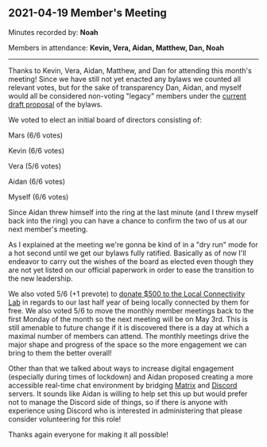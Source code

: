 ## 2021-04-19 Member's Meeting

Minutes recorded by: **Noah**

Members in attendance: **Kevin, Vera, Aidan, Matthew, Dan, Noah**

---

Thanks to Kevin, Vera, Aidan, Matthew, and Dan for attending this month's meeting! Since we have still not yet enacted any bylaws we counted all relevant votes, but for the sake of transparency Dan, Aidan, and myself would all be considered non-voting "legacy" members under the [current draft proposal](https://docs.google.com/document/d/1DYWS71KGy0eut2i6Xbg5lWClZB_6b8Tqlc-VYkAB080/edit?usp=sharing) of the bylaws.

We voted to elect an initial board of directors consisting of:

Mars (6/6 votes)

Kevin (6/6 votes)

Vera (5/6 votes)

Aidan (6/6 votes)

Myself (6/6 votes)

Since Aidan threw himself into the ring at the last minute (and I threw myself back into the ring) you can have a chance to confirm the two of us at our next member's meeting.

As I explained at the meeting we're gonna be kind of in a "dry run" mode for a hot second until we get our bylaws fully ratified. Basically as of now I'll endeavor to carry out the wishes of the board as elected even though they are not yet listed on our official paperwork in order to ease the transition to the new leadership.

We also voted 5/6 (+1 prevote) to [donate $500 to the Local Connectivity Lab](https://groups.google.com/g/altspace-seattle/c/iqypxIRi6Po/m/TUNoE4_qAQAJ) in regards to our last half year of being locally connected by them for free. We also voted 5/6 to move the monthly member meetings back to the first Monday of the month so the next meeting will be on May 3rd. This is still amenable to future change if it is discovered there is a day at which a maximal number of members can attend. The monthly meetings drive the major shape and progress of the space so the more engagement we can bring to them the better overall!

Other than that we talked about ways to increase digital engagement (especially during times of lockdown) and Aidan proposed creating a more accessible real-time chat environment by bridging [Matrix](https://matrix.org/) and [Discord](https://discord.com/) servers. It sounds like Aidan is willing to help set this up but would prefer not to manage the Discord side of things, so if there is anyone with experience using Discord who is interested in administering that please consider volunteering for this role!

Thanks again everyone for making it all possible!
